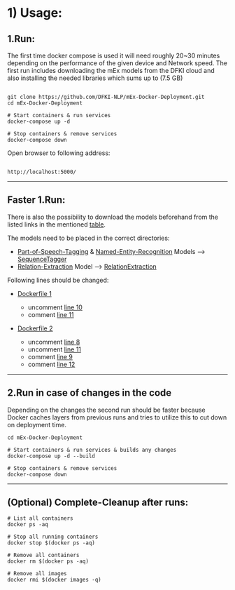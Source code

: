 # 1) Usage:

## 1.Run:

The first time docker compose is used it will need roughly 20~30 minutes depending on the performance of the given device 
and Network speed. The first run includes downloading the mEx models from the DFKI cloud and also installing the needed libraries
which sums up to (7.5 GB) 

```shell

git clone https://github.com/DFKI-NLP/mEx-Docker-Deployment.git
cd mEx-Docker-Deployment

# Start containers & run services
docker-compose up -d

# Stop containers & remove services
docker-compose down

```

Open browser to following address:

```shell

http://localhost:5000/

```


---


## Faster 1.Run:

There is also the possibility to download the models beforehand from the listed links in the mentioned [table](https://github.com/DFKI-NLP/mEx-Docker-Deployment#mex-models-overview).

The models need to be placed in the correct directories:

- [Part-of-Speech-Tagging](https://cloud.dfki.de/owncloud/index.php/s/e7G9deea7eRksCY/download) & [Named-Entity-Recognition](https://cloud.dfki.de/owncloud/index.php/s/WWbnqJ6N8gQQWMD/download) Models --> [SequenceTagger](https://github.com/DFKI-NLP/mEx-Docker-Deployment/tree/main/SequenceTagger)
- [Relation-Extraction](https://cloud.dfki.de/owncloud/index.php/s/cDHpdckyPx72gdY/download) Model --> [RelationExtraction](https://github.com/DFKI-NLP/mEx-Docker-Deployment/tree/main/RelationExtraction)

Following lines should be changed:

* [Dockerfile 1](https://github.com/DFKI-NLP/mEx-Docker-Deployment/blob/main/RelationExtraction/Dockerfile)
  - uncomment [line 10](https://github.com/DFKI-NLP/mEx-Docker-Deployment/blob/0ff83aca6b67e3cefc3c422d07e82666ee774189/RelationExtraction/Dockerfile#L10)
  - comment [line 11](https://github.com/DFKI-NLP/mEx-Docker-Deployment/blob/0ff83aca6b67e3cefc3c422d07e82666ee774189/RelationExtraction/Dockerfile#L11)

* [Dockerfile 2](https://github.com/DFKI-NLP/mEx-Docker-Deployment/blob/1f31e3263c19a7485bbc28b17d0dccc06cedeec2/SequenceTagger/Dockerfile)
  - uncomment [line 8](https://github.com/DFKI-NLP/mEx-Docker-Deployment/blob/0ff83aca6b67e3cefc3c422d07e82666ee774189/SequenceTagger/Dockerfile#L8)
  - uncomment [line 11](https://github.com/DFKI-NLP/mEx-Docker-Deployment/blob/0ff83aca6b67e3cefc3c422d07e82666ee774189/SequenceTagger/Dockerfile#L11)
  - comment [line 9](https://github.com/DFKI-NLP/mEx-Docker-Deployment/blob/0ff83aca6b67e3cefc3c422d07e82666ee774189/SequenceTagger/Dockerfile#L9)
  - comment [line 12](https://github.com/DFKI-NLP/mEx-Docker-Deployment/blob/0ff83aca6b67e3cefc3c422d07e82666ee774189/SequenceTagger/Dockerfile#L12)
  

---

## 2.Run in case of changes in the code

Depending on the changes the second run should be faster because Docker caches layers from previous runs 
and tries to utilize this to cut down on deployment time.

```shell
cd mEx-Docker-Deployment

# Start containers & run services & builds any changes
docker-compose up -d --build

# Stop containers & remove services
docker-compose down
```
---

## (Optional) Complete-Cleanup after runs:

```shell
# List all containers
docker ps -aq

# Stop all running containers
docker stop $(docker ps -aq)

# Remove all containers
docker rm $(docker ps -aq)

# Remove all images
docker rmi $(docker images -q)
```